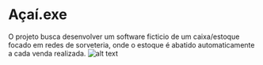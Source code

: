 # Açaí.exe
O projeto busca desenvolver um software ficticio de um caixa/estoque focado em redes de sorveteria, onde o estoque é abatido automaticamente a cada venda realizada.
![alt text]()
